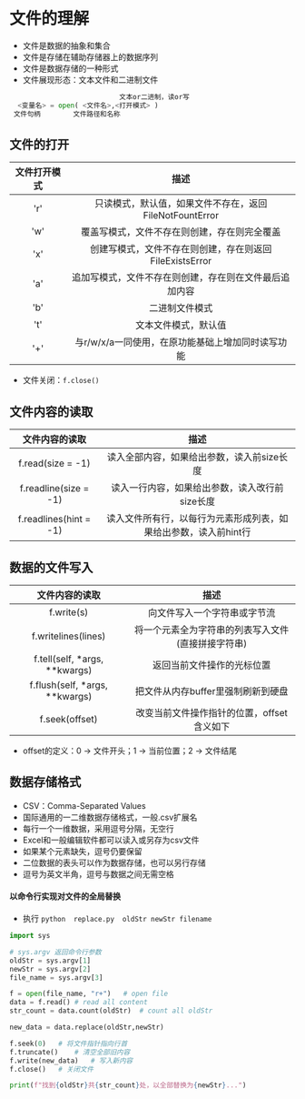 # 文件的理解
- 文件是数据的抽象和集合
- 文件是存储在辅助存储器上的数据序列
- 文件是数据存储的一种形式
- 文件展现形态：文本文件和二进制文件

```py
                           文本or二进制，读or写
  <变量名> = open( <文件名>,<打开模式> )
 文件句柄        文件路径和名称
```

## 文件的打开
| 文件打开模式 | 描述 | 
| :---: | :---: |
| 'r' | 只读模式，默认值，如果文件不存在，返回FileNotFountError | 
| 'w' | 覆盖写模式，文件不存在则创建，存在则完全覆盖 | 
| 'x' | 创建写模式，文件不存在则创建，存在则返回FileExistsError | 
| 'a' | 追加写模式，文件不存在则创建，存在则在文件最后追加内容 | 
| 'b' | 二进制文件模式 | 
| 't' | 文本文件模式，默认值 | 
| '+' | 与r/w/x/a一同使用，在原功能基础上增加同时读写功能 | 

- 文件关闭：```f.close()```

## 文件内容的读取
| 文件内容的读取 | 描述 | 
| :---: | :---: |
| f.read(size = -1) | 读入全部内容，如果给出参数，读入前size长度 | 
| f.readline(size = -1) | 读入一行内容，如果给出参数，读入改行前size长度 | 
| f.readlines(hint = -1) | 读入文件所有行，以每行为元素形成列表，如果给出参数，读入前hint行 | 

## 数据的文件写入
| 文件内容的读取 | 描述 | 
| :---: | :---: |
| f.write(s) | 向文件写入一个字符串或字节流 | 
| f.writelines(lines) | 将一个元素全为字符串的列表写入文件(直接拼接字符串) | 
| f.tell(self, *args, **kwargs) | 返回当前文件操作的光标位置 | 
| f.flush(self, *args, **kwargs) | 把文件从内存buffer里强制刷新到硬盘 | 
| f.seek(offset) | 改变当前文件操作指针的位置，offset含义如下 | 

- offset的定义：0 -> 文件开头；1 -> 当前位置；2 -> 文件结尾

## 数据存储格式
- CSV：Comma-Separated Values
- 国际通用的一二维数据存储格式，一般.csv扩展名
- 每行一个一维数据，采用逗号分隔，无空行
- Excel和一般编辑软件都可以读入或另存为csv文件
- 如果某个元素缺失，逗号仍要保留
- 二位数据的表头可以作为数据存储，也可以另行存储
- 逗号为英文半角，逗号与数据之间无需空格

#### 以命令行实现对文件的全局替换
- 执行 ```python  replace.py  oldStr newStr filename```

```py
import sys

# sys.argv 返回命令行参数
oldStr = sys.argv[1]
newStr = sys.argv[2]
file_name = sys.argv[3]

f = open(file_name, "r+")   # open file
data = f.read() # read all content
str_count = data.count(oldStr)  # count all oldStr

new_data = data.replace(oldStr,newStr)

f.seek(0)   # 将文件指针指向行首
f.truncate()    # 清空全部旧内容
f.write(new_data)   # 写入新内容
f.close()   # 关闭文件

print(f"找到{oldStr}共{str_count}处，以全部替换为{newStr}...")
```
